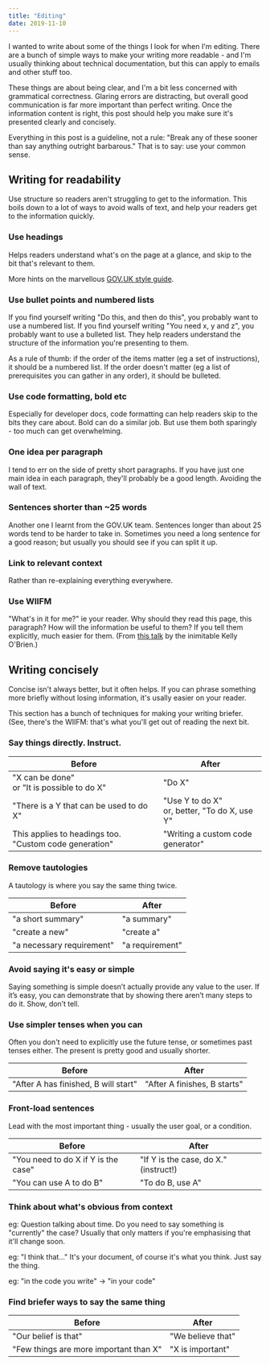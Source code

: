 ```yaml
---
title: "Editing"
date: 2019-11-10
---
```


I wanted to write about some of the things I look for when I'm editing. There are a bunch of simple ways to make your writing more readable - and I'm usually thinking about technical documentation, but this can apply to emails and other stuff too.

These things are about being clear, and I'm a bit less concerned with grammatical correctness. Glaring errors are distracting, but overall good communication is far more important than perfect writing. Once the information content is right, this post should help you make sure it's presented clearly and concisely.

Everything in this post is a guideline, not a rule: "Break any of these sooner than say anything outright barbarous." That is to say: use your common sense.

## Writing for readability

Use structure so readers aren't struggling to get to the information. This boils down to a lot of ways to avoid walls of text, and help your readers get to the information quickly.

### Use headings

Helps readers understand what's on the page at a glance, and skip to the bit that's relevant to them.

More hints on the marvellous [GOV.UK style guide](https://www.gov.uk/guidance/content-design/writing-for-gov-uk#titles).

### Use bullet points and numbered lists

If you find yourself writing "Do this, and then do this", you probably want to use a numbered list. If you find yourself writing "You need x, y and z", you probably want to use a bulleted list. They help readers understand the structure of the information you're presenting to them.

As a rule of thumb: if the order of the items matter (eg a set of instructions), it should be a numbered list. If the order doesn't matter (eg a list of prerequisites you can gather in any order), it should be bulleted.

### Use code formatting, bold etc

Especially for developer docs, code formatting can help readers skip to the bits they care about. Bold can do a similar job. But use them both sparingly - too much can get overwhelming.

### One idea per paragraph

I tend to err on the side of pretty short paragraphs. If you have just one main idea in each paragraph, they'll probably be a good length. Avoiding the wall of text.

### Sentences shorter than ~25 words

Another one I learnt from the GOV.UK team. Sentences longer than about 25 words tend to be harder to take in. Sometimes you need a long sentence for a good reason; but usually you should see if you can split it up.

### Link to relevant context

Rather than re-explaining everything everywhere.

### Use WIIFM

"What's in it for me?" ie your reader. Why should they read this page, this paragraph? How will the information be useful to them? If you tell them explicitly, much easier for them. (From [this talk](https://www.youtube.com/watch?v=IMdyx4YJ0hQ) by the inimitable Kelly O'Brien.)

## Writing concisely

Concise isn't always better, but it often helps. If you can phrase something more briefly without losing information, it's usally easier on your reader.

This section has a bunch of techniques for making your writing briefer. (See, there's the WIIFM: that's what you'll get out of reading the next bit.

### Say things directly. Instruct.

Before | After
--- | ---
"X can be done" <br> or "It is possible to do X" | "Do X"
"There is a Y that can be used to do X" | "Use Y to do X" <br> or, better, "To do X, use Y"
This applies to headings too. "Custom code generation" | "Writing a custom code generator"

### Remove tautologies

A tautology is where you say the same thing twice.

Before | After
--- | ---
"a short summary" | "a summary"
"create a new" | "create a"
"a necessary requirement" | "a requirement"

### Avoid saying it's easy or simple

Saying something is simple doesn’t actually provide any value to the user. If it’s easy, you can demonstrate that by showing there aren’t many steps to do it. Show, don’t tell.

### Use simpler tenses when you can

Often you don't need to explicitly use the future tense, or sometimes past tenses either. The present is pretty good and usually shorter.

Before | After
--- | ---
"After A has finished, B will start" | "After A finishes, B starts"

### Front-load sentences

Lead with the most important thing - usually the user goal, or a condition.

Before | After
--- | ---
"You need to do X if Y is the case" | "If Y is the case, do X." (instruct!)
"You can use A to do B" | "To do B, use A"

### Think about what's obvious from context

eg: Question talking about time. Do you need to say something is "currently" the case? Usually that only matters if you're emphasising that it'll change soon.

eg: "I think that..." It's your document, of course it's what you think. Just say the thing.

eg: "in the code you write" -> "in your code"

### Find briefer ways to say the same thing

Before | After
--- | ---
"Our belief is that" | "We believe that"
"Few things are more important than X" | "X is important"

